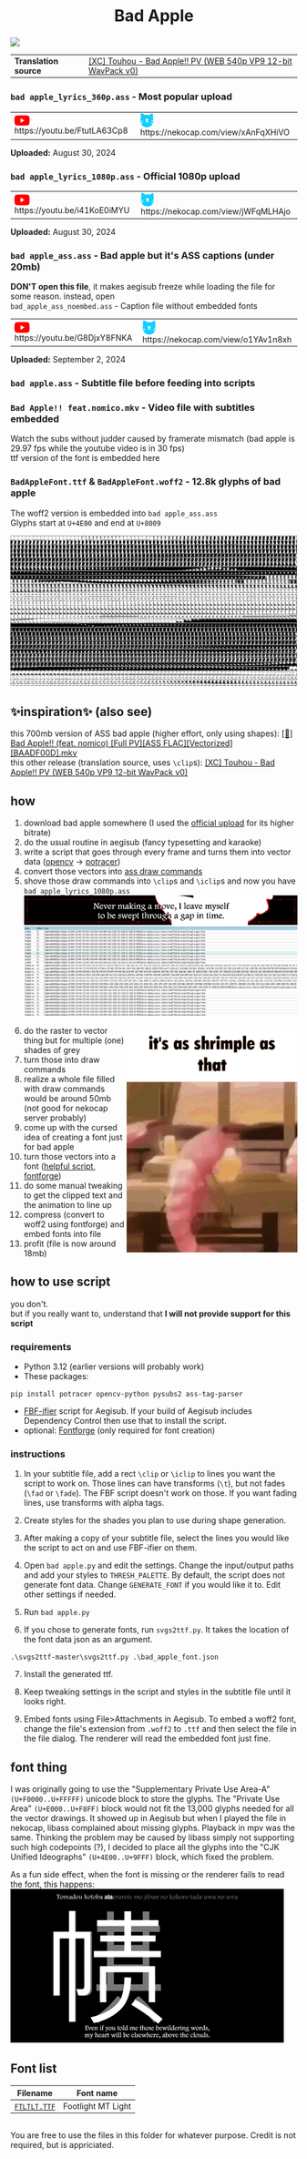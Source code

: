 

<h1 align='center'>Bad Apple</h1>  

<img align='center' src='./img/preview.webp'>

<br>

<table align='center'>
    <tr>
        <td> <b>Translation source</b> </td>
        <td> <a href="https://nyaa.si/view/1276867">[XC] Touhou - Bad Apple!! PV (WEB 540p VP9 12-bit WavPack v0)</a> </td>
    </tr>
</table>

### `bad apple_lyrics_360p.ass` - Most popular upload
<table>
    <tr>
        <td> <img src='../.img/youtube.svg' alt='YouTube' width=27 align='center'> &nbsp https://youtu.be/FtutLA63Cp8 </td>
        <td> <img src='../.img/nekocap.svg' alt='NekoCap' width=23 align='center'> &nbsp https://nekocap.com/view/xAnFqXHiVO </td>
    </tr>
</table>

**Uploaded:** August 30, 2024

### `bad apple_lyrics_1080p.ass` - Official 1080p upload
<table>
    <tr>
        <td> <img src='../.img/youtube.svg' alt='YouTube' width=27 align='center'> &nbsp https://youtu.be/i41KoE0iMYU </td>
        <td> <img src='../.img/nekocap.svg' alt='NekoCap' width=23 align='center'> &nbsp https://nekocap.com/view/jWFqMLHAjo </td>
    </tr>
</table>

**Uploaded:** August 30, 2024

### `bad apple_ass.ass` - Bad apple but it's ASS captions (under 20mb)
**DON'T open this file**, it makes aegisub freeze while loading the file for some reason. instead, open  
`bad_apple_ass_noembed.ass` - Caption file without embedded fonts  
<table>
    <tr>
        <td> <img src='../.img/youtube.svg' alt='YouTube' width=27 align='center'> &nbsp https://youtu.be/G8DjxY8FNKA </td>
        <td> <img src='../.img/nekocap.svg' alt='NekoCap' width=23 align='center'> &nbsp https://nekocap.com/view/o1YAv1n8xh </td>
    </tr>
</table>

**Uploaded:** September 2, 2024

### `bad apple.ass` - Subtitle file before feeding into scripts


### `Bad Apple!! feat.nomico.mkv` - Video file with subtitles embedded
Watch the subs without judder caused by framerate mismatch (bad apple is 29.97 fps while the youtube video is in 30 fps)  
ttf version of the font is embedded here

### `BadAppleFont.ttf` & `BadAppleFont.woff2` - 12.8k glyphs of bad apple
The woff2 version is embedded into `bad apple_ass.ass`  
Glyphs start at `U+4E00` and end at `U+8009`  

![](./img/glyphs.png)

## ✨inspiration✨ (also see)
this 700mb version of ASS bad apple (higher effort, only using shapes): [[🍎] Bad Apple!! (feat. nomico) [Full PV][ASS FLAC][Vectorized][BAADF00D].mkv](https://nyaa.si/view/1276567)    
this other release (translation source, uses `\clip`s): [[XC] Touhou - Bad Apple!! PV (WEB 540p VP9 12-bit WavPack v0)](https://nyaa.si/view/1276867) 

## how
1. download bad apple somewhere (I used the [official upload](https://www.youtube.com/watch?v=i41KoE0iMYU) for its higher bitrate)
2. do the usual routine in aegisub (fancy typesetting and karaoke)
3. write a script that goes through every frame and turns them into vector data ([opencv](https://github.com/opencv/opencv-python) → [potracer](https://github.com/tatarize/potrace))
4. convert those vectors into [ass draw commands](https://aegisub.org/docs/latest/ass_tags/#drawing-commands)
5. shove those draw commands into `\clip`s and `\iclip`s and now you have `bad apple_lyrics_1080p.ass`
![](./img/clips.png)
![](./img/clipped_lines.png)

<img src='./img/shrimp-as.gif' align='right' width='300'>

6. do the raster to vector thing but for multiple (one) shades of grey
7. turn those into draw commands
8. realize a whole file filled with draw commands would be around 50mb (not good for nekocap server probably)
9. come up with the cursed idea of creating a font just for bad apple
10. turn those vectors into a font ([helpful script](https://github.com/pteromys/svgs2ttf), [fontforge](https://fontforge.org/en-US/))
11. do some manual tweaking to get the clipped text and the animation to line up
12. compress (convert to woff2 using fontforge) and embed fonts into file
13. profit (file is now around 18mb) 


## how to use script
you don't.  
but if you really want to, understand that **I will not provide support for this script**
### requirements
- Python 3.12 (earlier versions will probably work)   
- These packages:
```
pip install potracer opencv-python pysubs2 ass-tag-parser
```
- [FBF-ifier](https://github.com/TypesettingTools/arch1t3cht-Aegisub-Scripts?tab=readme-ov-file#fbf-ifier) script for Aegisub. If your build of Aegisub includes Dependency Control then use that to install the script.
- optional: [Fontforge](https://fontforge.org/en-US/) (only required for font creation)

### instructions
1. In your subtitle file, add a rect `\clip` or `\iclip` to lines you want the script to work on. Those lines can have transforms (`\t`), but not fades (`\fad` or `\fade`). The FBF script doesn't work on those. If you want fading lines, use transforms with alpha tags.

2. Create styles for the shades you plan to use during shape generation.

3. After making a copy of your subtitle file, select the lines you would like the script to act on and use FBF-ifier on them.

4. Open `bad apple.py` and edit the settings. Change the input/output paths and add your styles to `THRESH_PALETTE`. By default, the script does not generate font data. Change `GENERATE_FONT` if you would like it to. Edit other settings if needed.

5. Run `bad apple.py`

6. If you chose to generate fonts, run `svgs2ttf.py`. It takes the location of the font data json as an argument.
  ```
  .\svgs2ttf-master\svgs2ttf.py .\bad_apple_font.json
  ```
7. Install the generated ttf.

8. Keep tweaking settings in the script and styles in the subtitle file until it looks right.

9. Embed fonts using File>Attachments in Aegisub. To embed a woff2 font, change the file's extension from `.woff2` to `.ttf` and then select the file in the file dialog. The renderer will read the embedded font just fine. 

## font thing
I was originally going to use the "Supplementary Private Use Area-A" `(U+F0000..U+FFFFF)` unicode block to store the glyphs. The "Private Use Area" `(U+E000..U+F8FF)` block would not fit the 13,000 glyphs needed for all the vector drawings. It showed up in Aegisub but when I played the file in nekocap, libass complained about missing glyphs. Playback in mpv was the same. Thinking the problem may be caused by libass simply not supporting such high codepoints (?), I decided to place all the glyphs into the "CJK Unified Ideographs" `(U+4E00..U+9FFF)` block, which fixed the problem. 

As a fun side effect, when the font is missing or the renderer fails to read the font, this happens:  
![](./img/missingfont.webp)

## Font list
| Filename | Font name |
| ---- | ---- |
| [`FTLTLT.TTF`](.fonts\FTLTLT.TTF) | Footlight MT Light |

##
You are free to use the files in this folder for whatever purpose. Credit is not required, but is appriciated.